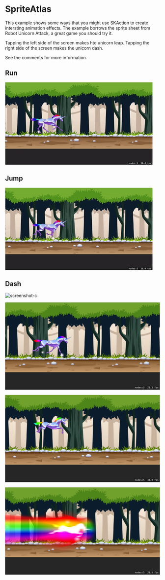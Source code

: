 # SpriteAtlas

This example shows some ways that you might use SKAction to create intersting animation effects. The example borrows
the sprite sheet from Robot Unicorn Attack, a great game you should try it. 

Tapping the left side of the screen makes hte unicorn leap. Tapping the right side of the screen makes the unicorn dash. 

See the comments for more information. 

## Run

![screenshot-a](screenshot-a.gif)

## Jump

![screenshot-b](screenshot-b.gif)

## Dash 

![screenshot-c](screenshot-c.gif)

![screenshot-1](screenshot-1.png)

![screenshot-2](screenshot-2.png)

![screenshot-3](screenshot-3.png)
